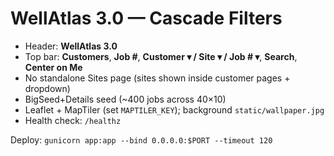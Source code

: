 
# WellAtlas 3.0 — Cascade Filters

- Header: **WellAtlas 3.0**
- Top bar: **Customers**, **Job #**, **Customer ▾ / Site ▾ / Job # ▾**, **Search**, **Center on Me**
- No standalone Sites page (sites shown inside customer pages + dropdown)
- BigSeed+Details seed (~400 jobs across 40×10)
- Leaflet + MapTiler (set `MAPTILER_KEY`); background `static/wallpaper.jpg`
- Health check: `/healthz`

Deploy: `gunicorn app:app --bind 0.0.0.0:$PORT --timeout 120`
